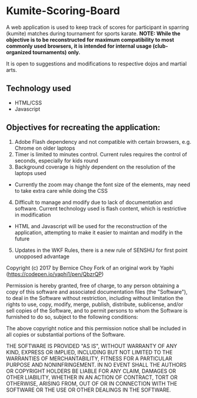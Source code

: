 # Kumite-Scoring-Board
A web application is used to keep track of scores for participant in sparring (kumite) matches during tournament for sports karate. 
**NOTE: While the objective is to be reconstructed for maximum compatibility to most commonly used browsers, it is intended for internal usage (club-organized tournaments) only.**

It is open to suggestions and modifications to respective dojos and martial arts.

## Technology used
- HTML/CSS
- Javascript

## Objectives for recreating the application:
 
1. Adobe Flash dependency and not compatible with certain browsers, e.g. Chrome on older laptops
2. Timer is limited to minutes control. Current rules requires the control of seconds, especially for kids round
3. Background coverage is highly dependent on the resolution of the laptops used
  - Currently the zoom may change the font size of the elements, may need to take extra care while doing the CSS
4. Difficult to manage and modify due to lack of documentation and software. Current technology used is flash content, which is restrictive in modification
  - HTML and Javascript will be used for the reconstruction of the application, attempting to make it easier to maintan and modify in the future
5. Updates in the WKF Rules, there is a new rule of SENSHU for first point unopposed advantage



Copyright (c) 2017 by Bernice Choy
Fork of an original work by Yaphi (https://codepen.io/yaphi1/pen/QbzrQP)

Permission is hereby granted, free of charge, to any person obtaining a copy of this software and associated documentation files (the "Software"), to deal in the Software without restriction, including without limitation the rights to use, copy, modify, merge, publish, distribute, sublicense, and/or sell copies of the Software, and to permit persons to whom the Software is furnished to do so, subject to the following conditions:

The above copyright notice and this permission notice shall be included in all copies or substantial portions of the Software.

THE SOFTWARE IS PROVIDED "AS IS", WITHOUT WARRANTY OF ANY KIND, EXPRESS OR IMPLIED, INCLUDING BUT NOT LIMITED TO THE WARRANTIES OF MERCHANTABILITY, FITNESS FOR A PARTICULAR PURPOSE AND NONINFRINGEMENT. IN NO EVENT SHALL THE AUTHORS OR COPYRIGHT HOLDERS BE LIABLE FOR ANY CLAIM, DAMAGES OR OTHER LIABILITY, WHETHER IN AN ACTION OF CONTRACT, TORT OR OTHERWISE, ARISING FROM, OUT OF OR IN CONNECTION WITH THE SOFTWARE OR THE USE OR OTHER DEALINGS IN THE SOFTWARE.